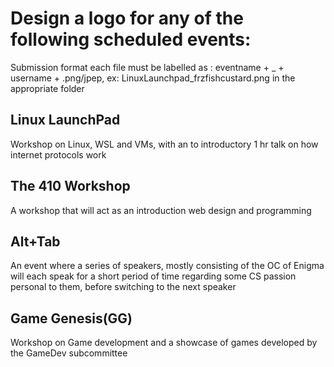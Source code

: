 # Design a logo for any of the following scheduled events:

Submission format each file must be labelled as : eventname + _ + username + .png/jpep, ex: LinuxLaunchpad_frzfishcustard.png in the appropriate folder

## Linux LaunchPad
Workshop on Linux, WSL and VMs, with an to introductory 1 hr talk on how internet protocols work

## The 410 Workshop
A workshop that will act as an introduction web design and programming

## Alt+Tab
An event where a series of speakers, mostly consisting of the OC of Enigma will each speak for a short period of time regarding some CS passion personal to them, before switching to the next speaker

## Game Genesis(GG)
Workshop on Game development and a showcase of games developed by the GameDev subcommittee
